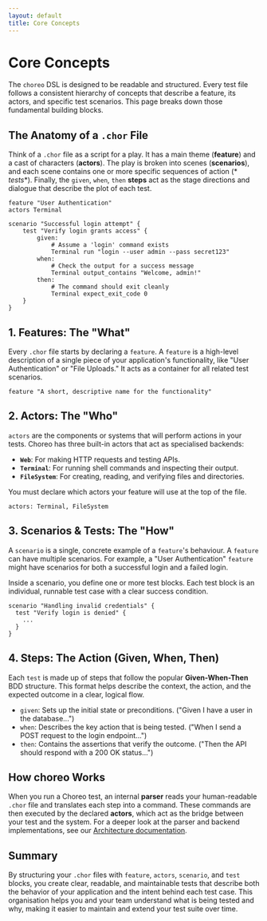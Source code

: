 ```yaml
---
layout: default
title: Core Concepts
---
```


# Core Concepts

The `choreo` DSL is designed to be readable and structured.
Every test file follows a consistent hierarchy of concepts that describe a feature, its actors, and specific test
scenarios. This page breaks down those fundamental building blocks.

## The Anatomy of a `.chor` File

Think of a `.chor` file as a script for a play. It has a main theme (**feature**) and a cast of characters (**actors**).
The play is broken into scenes (**scenarios**), and each scene contains one or more specific sequences of action (*
*tests**).
Finally, the `given`, `when`, `then` **steps** act as the stage directions and dialogue that describe the plot of each
test.

```choreo
feature "User Authentication"
actors Terminal

scenario "Successful login attempt" {
    test "Verify login grants access" {
        given:
            # Assume a 'login' command exists
            Terminal run "login --user admin --pass secret123"
        when:
            # Check the output for a success message
            Terminal output_contains "Welcome, admin!"
        then:
            # The command should exit cleanly
            Terminal expect_exit_code 0
    }
}
```

## 1. Features: The "What"

Every `.chor` file starts by declaring a `feature`. A `feature` is a high-level description of a single piece of your
application's functionality, like "User Authentication" or "File Uploads." It acts as a container for all related test
scenarios.

```choreo
feature "A short, descriptive name for the functionality"
```

## 2. Actors: The "Who"

`actors` are the components or systems that will perform actions in your tests. Choreo has three built-in actors that
act as specialised backends:

- **`Web`**: For making HTTP requests and testing APIs.
- **`Terminal`**: For running shell commands and inspecting their output.
- **`FileSystem`**: For creating, reading, and verifying files and directories.

You must declare which actors your feature will use at the top of the file.

```choreo
actors: Terminal, FileSystem
```

## 3. Scenarios & Tests: The "How"

A `scenario` is a single, concrete example of a `feature`'s behaviour. A `feature` can have multiple scenarios. For
example, a "User Authentication" `feature` might have scenarios for both a successful login and a failed login.

Inside a scenario, you define one or more test blocks. Each test block is an individual, runnable test case with a clear
success condition.

```choreo
scenario "Handling invalid credentials" {
  test "Verify login is denied" {
    ...
  }
}
```

## 4. Steps: The Action (Given, When, Then)

Each `test` is made up of steps that follow the popular **Given-When-Then** BDD structure. This format helps describe
the context, the action, and the expected outcome in a clear, logical flow.

- `given`: Sets up the initial state or preconditions. ("Given I have a user in the database...")
- `when`: Describes the key action that is being tested. ("When I send a POST request to the login endpoint...")
- `then`: Contains the assertions that verify the outcome. ("Then the API should respond with a 200 OK status...")

## How choreo Works

When you run a Choreo test, an internal **parser** reads your human-readable `.chor` file and translates each step into
a command.
These commands are then executed by the declared **actors**, which act as the bridge between your test and the system.
For a deeper look at the parser and backend implementations, see
our [Architecture documentation](architecture-overview.md).

## Summary

By structuring your `.chor` files with `feature`, `actors`, `scenario`, and `test` blocks, you create clear,
readable, and maintainable tests that describe both the behavior of your application and the intent behind each test
case.
This organisation helps you and your team understand what is being tested and why, making it easier to maintain and
extend your test suite over time.
